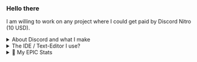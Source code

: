 ### Hello there
I am willing to work on any project where I could get paid by Discord Nitro (10 USD). 
<details>
  <summary> About Discord and what I make</summary>
🎉 I have discord, NightZan999#0194. 
✨ I made discord bots and use game engines like Unity (learning C#)
</details>

<details>
  <summary>The IDE / Text-Editor I use? </summary>
    🎫 And yes unlike others I like [jetbrains products](https://jetbrains.com) better than VS Code for its specific language.
    But Visual Studio Code as a **full IDE is better than any one Jetbrain products. Which is why I use that as my main text editor :)**
</details>

<details>
  <summary>👑 My EPIC Stats</summary>
  <a href="https://github.com/NightZan999">
  <img align="center" src="https://github-readme-stats.vercel.app/api?username=nightzan999&show_icons=true&count_private=true&include_all_commits=true&theme=radical" alt="NightZan999's github stats" />
</a>
</details>
